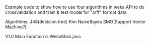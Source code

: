 Example code to show how to use four algorithms in weka API to do crossvalidation and train & test model for "arff" format data

Algorithms: J48(decision tree) Knn NaiveBayes SMO(Support Vector Machine?)

V1.0
Main Function is WekaMain.java
